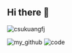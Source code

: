 ## Hi there 👋

<p align="left"> <img src="https://komarev.com/ghpvc/?username=csukuangfj" alt="csukuangfj" /> </p>


![my_github](https://github-readme-stats.vercel.app/api?username=csukuangfj)
![code](https://github-readme-stats.vercel.app/api/top-langs/?username=csukuangfj&layout=compact)
